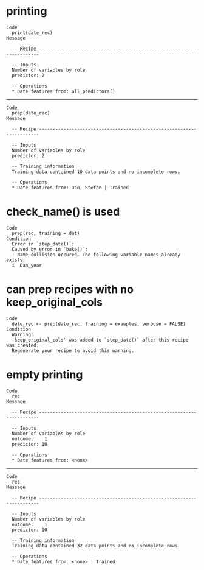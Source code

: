 # printing

    Code
      print(date_rec)
    Message
      
      -- Recipe ----------------------------------------------------------------------
      
      -- Inputs 
      Number of variables by role
      predictor: 2
      
      -- Operations 
      * Date features from: all_predictors()

---

    Code
      prep(date_rec)
    Message
      
      -- Recipe ----------------------------------------------------------------------
      
      -- Inputs 
      Number of variables by role
      predictor: 2
      
      -- Training information 
      Training data contained 10 data points and no incomplete rows.
      
      -- Operations 
      * Date features from: Dan, Stefan | Trained

# check_name() is used

    Code
      prep(rec, training = dat)
    Condition
      Error in `step_date()`:
      Caused by error in `bake()`:
      ! Name collision occured. The following variable names already exists:
      i  Dan_year

# can prep recipes with no keep_original_cols

    Code
      date_rec <- prep(date_rec, training = examples, verbose = FALSE)
    Condition
      Warning:
      'keep_original_cols' was added to `step_date()` after this recipe was created.
      Regenerate your recipe to avoid this warning.

# empty printing

    Code
      rec
    Message
      
      -- Recipe ----------------------------------------------------------------------
      
      -- Inputs 
      Number of variables by role
      outcome:    1
      predictor: 10
      
      -- Operations 
      * Date features from: <none>

---

    Code
      rec
    Message
      
      -- Recipe ----------------------------------------------------------------------
      
      -- Inputs 
      Number of variables by role
      outcome:    1
      predictor: 10
      
      -- Training information 
      Training data contained 32 data points and no incomplete rows.
      
      -- Operations 
      * Date features from: <none> | Trained

